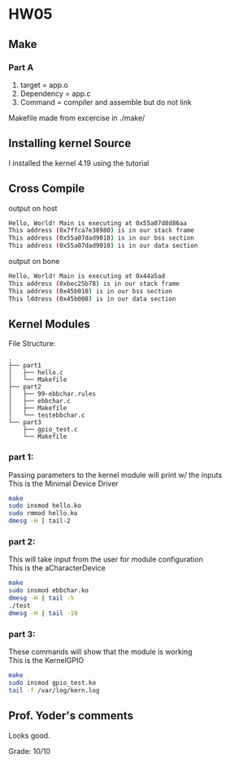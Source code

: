 # HW05

## Make  
### Part A  
1. target = app.o  
2. Dependency = app.c  
3. Command = compiler and assemble but do not link  

Makefile made from excercise in ./make/  

## Installing kernel Source  
I installed the kernel 4.19 using the tutorial

## Cross Compile

output on host  
```bash
Hello, World! Main is executing at 0x55a07d8d86aa  
This address (0x7ffca7e38980) is in our stack frame  
This address (0x55a07dad9018) is in our bss section  
This address (0x55a07dad9010) is in our data section  
```

output on bone  
```bash
Hello, World! Main is executing at 0x44a5ad  
This address (0xbec25b78) is in our stack frame  
This address (0x45b010) is in our bss section  
This lddress (0x45b008) is in our data section  
```

## Kernel Modules  
File Structure:
```
.
├── part1
│   ├── hello.c
│   └── Makefile
├── part2
│   ├── 99-ebbchar.rules
│   ├── ebbchar.c
│   ├── Makefile
│   └── testebbchar.c
└── part3
    ├── gpio_test.c
    └── Makefile
```

### part 1:  
Passing parameters to the kernel module will print w/ the inputs  
This is the Minimal Device Driver  
```bash
make  
sudo insmod hello.ko  
sudo rmmod hello.ko  
dmesg -H | tail-2  
```

### part 2:  
This will take input from the user for module configuration  
This is the aCharacterDevice  
```bash
make
sudo insmod ebbchar.ko
dmesg -H | tail -5
./test
dmesg -H | tail -10
```

### part 3:  
These commands will show that the module is working  
This is the KernelGPIO  
```bash
make
sudo insmod gpio_test.ko
tail -f /var/log/kern.log
```

## Prof. Yoder's comments

Looks good. 

Grade:  10/10